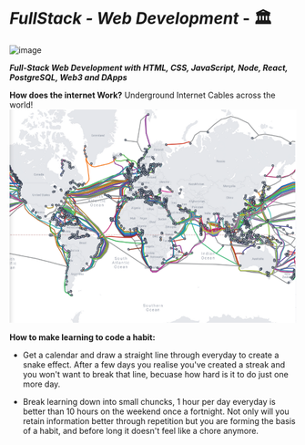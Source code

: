 # <em>FullStack - Web Development</em> - 🏛️

![image](/Images/Banner.png)

**_Full-Stack Web Development with HTML, CSS, JavaScript, Node, React, PostgreSQL, Web3 and DApps_**

**How does the internet Work?**
Underground Internet Cables across the world!
![image](/Images/SubmarineCableMap.PNG)

**How to make learning to code a habit:**

- Get a calendar and draw a straight line through everyday to create a snake effect. After a few days you realise you've created a streak and you won't want to break that line, becuase how hard is it to do just one more day.

- Break learning down into small chuncks, 1 hour per day everyday is better than 10 hours on the weekend once a fortnight. Not only will you retain information better through repetition but you are forming the basis of a habit, and before long it doesn't feel like a chore anymore.
